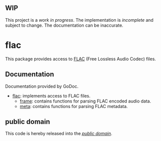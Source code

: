WIP
---

This project is a *work in progress*. The implementation is *incomplete* and
subject to change. The documentation can be inaccurate.

flac
====

This package provides access to [FLAC][1] (Free Lossless Audio Codec) files.

[1]: http://flac.sourceforge.net/format.html

Documentation
-------------

Documentation provided by GoDoc.

- [flac][]: implements access to FLAC files.
	- [frame][]: contains functions for parsing FLAC encoded audio data.
	- [meta][]: contains functions for parsing FLAC metadata.

[flac]: http://godoc.org/github.com/mewkiz/flac
[frame]: http://godoc.org/github.com/mewkiz/flac/frame
[meta]: http://godoc.org/github.com/mewkiz/flac/meta

public domain
-------------

This code is hereby released into the *[public domain][]*.

[public domain]: https://creativecommons.org/publicdomain/zero/1.0/
